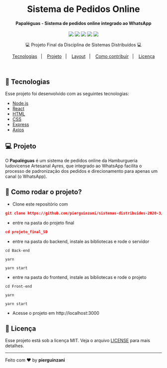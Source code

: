 
<h1 align="center">
   Sistema de Pedidos Online
</h1>

<div align="center">

  #### Papaléguas - Sistema de pedidos online integrado ao WhatsApp

  ![](https://img.shields.io/badge/autor-Pier%20Guinzani-blumarine)
  ![](https://img.shields.io/badge/autor-Augusto%20Zanoni-orange)
  ![](https://img.shields.io/badge/Back--End-NodeJS-blue)
  ![](https://img.shields.io/badge/Front--End-ReactJS-yellow)
  ![](https://img.shields.io/badge/Integraçãp-WhatsApp-brightgreen)
  
</div> 

<p align="center">
💻 Projeto Final da Disciplina de Sistemas Distribuídos 💻
</p>


<p align="center">
  <a href="#rocket-tecnologias">Tecnologias</a>&nbsp;&nbsp;&nbsp;|&nbsp;&nbsp;&nbsp;
  <a href="#-projeto">Projeto</a>&nbsp;&nbsp;&nbsp;|&nbsp;&nbsp;&nbsp;
  <a href="#-layout">Layout</a>&nbsp;&nbsp;&nbsp;|&nbsp;&nbsp;&nbsp;
  <a href="#-como-contribuir">Como contribuir</a>&nbsp;&nbsp;&nbsp;|&nbsp;&nbsp;&nbsp;
  <a href="#memo-licença">Licença</a>
</p>

<br>

## :rocket: Tecnologias

Esse projeto foi desenvolvido com as seguintes tecnologias:

- [Node.js](https://nodejs.org/en/)
- [React](https://reactjs.org)
- [HTML](https://www.w3.org/History/19921103-hypertext/hypertext/WWW/TheProject.html)
- [CSS](https://devdocs.io/css/)
- [Express](https://expressjs.com/pt-br/)
- [Axios](https://www.axios.com)

## 💻 Projeto

O **Papaléguas** é um sistema de pedidos online da Hamburgueria ludovicense Artesanal Ayres, que integrado ao WhatsApp facilita o processo de padronização dos pedidos e direcionamento para apenas um canal (o WhatsApp).

## 🤔 Como rodar o projeto?

- Clone este repositório com
```json
git clone https://github.com/pierguinzani/sistemas-distribuidos-2020-3/
```
- entre na pasta do projeto final
```json
cd projeto_final_SD
```
- entre na pasta do backend, instale as bibliotecas e rode o servidor
```
cd Back-end
```
```
yarn
```
```
yarn start
```
- entre na pasta do frontend, instale as bibliotecas e rode o projeto
```
cd Front-end
```
```
yarn
```
```
yarn start
```
- Acesse o projeto em http://localhost:3000
## :memo: Licença

Esse projeto está sob a licença MIT. Veja o arquivo [LICENSE](LICENSE.md) para mais detalhes.

---

Feito com ❤️ by **pierguinzani**


